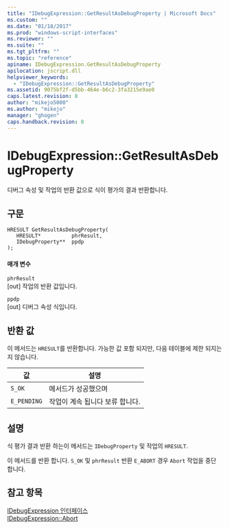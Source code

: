 ```yaml
---
title: "IDebugExpression::GetResultAsDebugProperty | Microsoft Docs"
ms.custom: ""
ms.date: "01/18/2017"
ms.prod: "windows-script-interfaces"
ms.reviewer: ""
ms.suite: ""
ms.tgt_pltfrm: ""
ms.topic: "reference"
apiname: IDebugExpression.GetResultAsDebugProperty
apilocation: jscript.dll
helpviewer_keywords: 
  - "IDebugExpression::GetResultAsDebugProperty"
ms.assetid: 9075bf2f-d5bb-464e-b6c2-3fa3215e9ae0
caps.latest.revision: 8
author: "mikejo5000"
ms.author: "mikejo"
manager: "ghogen"
caps.handback.revision: 8
---
```

# IDebugExpression::GetResultAsDebugProperty
디버그 속성 및 작업의 반환 값으로 식이 평가의 결과 반환합니다.  
  
## 구문  
  
```  
HRESULT GetResultAsDebugProperty(  
   HRESULT*          phrResult,  
   IDebugProperty**  ppdp  
);  
```  
  
#### 매개 변수  
 `phrResult`  
 \[out\] 작업의 반환 값입니다.  
  
 `ppdp`  
 \[out\] 디버그 속성 식입니다.  
  
## 반환 값  
 이 메서드는 `HRESULT`를 반환합니다.  가능한 값 포함 되지만, 다음 테이블에 제한 되지는지 않습니다.  
  
|값|설명|  
|-------|--------|  
|`S_OK`|메서드가 성공했으며|  
|`E_PENDING`|작업이 계속 됩니다 보류 합니다.|  
  
## 설명  
 식 평가 결과 반환 하는이 메서드는 `IDebugProperty` 및 작업의 `HRESULT`.  
  
 이 메서드를 반환 합니다. `S_OK` 및 `phrResult` 반환 `E_ABORT` 경우 `Abort` 작업을 중단 합니다.  
  
## 참고 항목  
 [IDebugExpression 인터페이스](../../winscript/reference/idebugexpression-interface.md)   
 [IDebugExpression::Abort](../../winscript/reference/idebugexpression-abort.md)